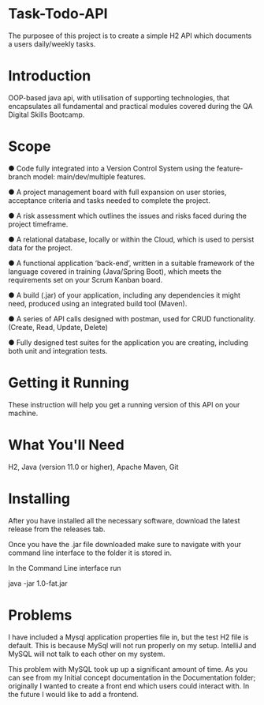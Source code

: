 # Task-Todo-API
The purposee of this project is to create a simple H2 API which documents a users daily/weekly tasks.

# Introduction
OOP-based java api, with utilisation of supporting  technologies, that encapsulates all fundamental and practical modules covered during the QA Digital Skills Bootcamp.

# Scope 
<p>●	Code fully integrated into a Version Control System using the feature-branch model: main/dev/multiple features.</p>
<p>●	A project management board with full expansion on user stories, acceptance criteria and tasks needed to complete the project.</p>
<p>●	A risk assessment which outlines the issues and risks faced during the project timeframe.</p>
<p>●	A relational database, locally or within the Cloud, which is used to persist data for the project. </p>
<p>●	A functional application ‘back-end’, written in a suitable framework of the language covered in training (Java/Spring Boot), which meets the requirements set on your Scrum Kanban board.</p>
<p>●	A build (.jar) of your application, including any dependencies it might need, produced using an integrated build tool (Maven).</p>
<p>●	A series of API calls designed with postman, used for CRUD functionality. (Create, Read, Update, Delete)</p>
<p>●	Fully designed test suites for the application you are creating, including both unit and integration tests.</p>

# Getting it Running

These instruction will help you get a running version of this API on your machine.

# What You'll Need

H2,
Java (version 11.0 or higher),
Apache Maven,
Git

# Installing

After you have installed all the necessary software, download the latest release from the releases tab.

Once you have the .jar file downloaded make sure to navigate with your command line interface to the folder it is stored in.

In the Command Line interface run

java -jar 1.0-fat.jar

# Problems

I have included a Mysql application properties file in, but the test H2 file is default. This is because MySql will not run properly on my setup. IntelliJ and MySQL will not talk to each other on my system.

This problem with MySQL took up up a significant amount of time. As you can see from my Initial concept documentation in the Documentation folder; originally I wanted to create a front end which users could interact with. In the future I would like to add a frontend.

